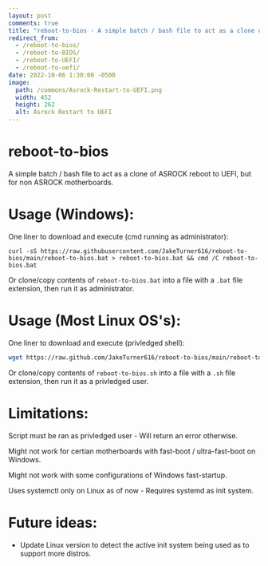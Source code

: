 ```yaml
---
layout: post
comments: true
title: "reboot-to-bios - A simple batch / bash file to act as a clone of ASROCK reboot to UEFI"
redirect_from:
  - /reboot-to-bios/
  - /reboot-to-BIOS/
  - /reboot-to-UEFI/
  - /reboot-to-uefi/
date: 2022-10-06 1:30:00 -0500
image:
  path: /commons/Asrock-Restart-to-UEFI.png
  width: 452
  height: 262
  alt: Asrock Restart to UEFI
---
```

# reboot-to-bios

A simple batch / bash file to act as a clone of ASROCK reboot to UEFI, but for non ASROCK motherboards. 

# Usage (Windows):

One liner to download and execute (cmd running as administrator):

```batch
curl -sS https://raw.githubusercontent.com/JakeTurner616/reboot-to-bios/main/reboot-to-bios.bat > reboot-to-bios.bat && cmd /C reboot-to-bios.bat
```

Or clone/copy contents of `reboot-to-bios.bat` into a file with a `.bat` file extension, then run it as administrator.

# Usage (Most Linux OS's):

One liner to download and execute (privledged shell):

```bash
wget https://raw.github.com/JakeTurner616/reboot-to-bios/main/reboot-to-bios.sh -O - | bash
```


Or clone/copy contents of `reboot-to-bios.sh` into a file with a `.sh` file extension, then run it as a privledged user.

# Limitations:

Script must be ran as privledged user - Will return an error otherwise.


Might not work for certian motherboards with fast-boot / ultra-fast-boot on Windows.


Might not work with some configurations of Windows fast-startup.


Uses systemctl only on Linux as of now - Requires systemd as init system.

# Future ideas:

- Update Linux version to detect the active init system being used as to support more distros.
